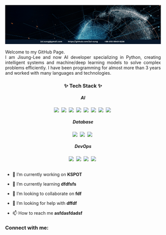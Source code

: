 <div align="center">
<img src="https://raw.githubusercontent.com/Jisung-LeeLee/Jisung-LeeLee/main/intro_hi_there.gif"  alt="👋 Hi there! I'm Jisung-Lee" title="👋 Hi there! I'm Jisung-Lee"/>
</div>
<p></p>
<p align="justify">
Welcome to my GitHub Page. <br> I am Jisung-Lee and now  AI developer specializing in Python, creating intelligent systems and machine/deep learning models to solve complex problems efficiently. I have been programming for almost more than 3 years and worked with many languages and technologies.
</p>

<h3 align="center">✨ Tech Stack ✨</h3>
<h5 align="center">AI</h5>
<div align="center">
  <img src="https://img.shields.io/badge/python-1F8ACB?style=for-the-badge&logo=python&logoColor=white" />&nbsp
  <img src="https://img.shields.io/badge/pytorch-EE4C2C?style=for-the-badge&logo=pytorch&logoColor=white" />&nbsp
  <img src="https://img.shields.io/badge/tensorflow-FF6F00?style=for-the-badge&logo=tensorflow&logoColor=white" />&nbsp
  <img src="https://img.shields.io/badge/hugging face-FFD21E?style=for-the-badge&logo=hugging face&logoColor=white" />&nbsp
  <img src="https://img.shields.io/badge/pandas-150458?style=for-the-badge&logo=pandas&logoColor=white" />&nbsp
  <img src="https://img.shields.io/badge/numpy-013243?style=for-the-badge&logo=numpy&logoColor=white" />&nbsp
  <img src="https://img.shields.io/badge/opencv-5C3EE8?style=for-the-badge&logo=opencv&logoColor=white" />&nbsp
  <img src="https://img.shields.io/badge/scikitlearn-F7931E?style=for-the-badge&logo=scikitlearn&logoColor=white" />&nbsp
</div>
<h5 align="center">Database</h5>
<div align="center">
  <img src="https://img.shields.io/badge/oracle-F80000?style=for-the-badge&logo=oracle&logoColor=white" />&nbsp
  <img src="https://img.shields.io/badge/mysql-4479A1?style=for-the-badge&logo=mysql&logoColor=white" />&nbsp
  <img src="https://img.shields.io/badge/sqlite-003B57?style=for-the-badge&logo=sqlite&logoColor=white" />&nbsp
</div>
<h5 align="center">DevOps</h5>
<div align="center">
  <img src="https://img.shields.io/badge/docker-2496ED?style=for-the-badge&logo=docker&logoColor=white" />&nbsp
  <img src="https://img.shields.io/badge/git-F05032?style=for-the-badge&logo=git&logoColor=white" />&nbsp
  <img src="https://img.shields.io/badge/github-181717?style=for-the-badge&logo=github&logoColor=white" />&nbsp
  <img src="https://img.shields.io/badge/gitlab-FC6D26?style=for-the-badge&logo=gitlab&logoColor=white" />&nbsp
</div>
<br>

- 🔭 I’m currently working on **KSPOT**

- 🌱 I’m currently learning **dfdfsfs**

- 👯 I’m looking to collaborate on **fdf**

- 🤝 I’m looking for help with **dffdf**

- 📫 How to reach me **asfdasfdadsf**

<h3 align="left">Connect with me:</h3>
<p align="left">
</p>
